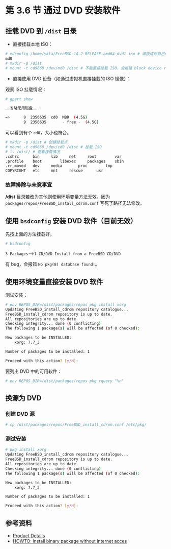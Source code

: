 # 第 3.6 节 通过 DVD 安装软件

## 挂载 DVD 到 `/dist` 目录

- 直接挂载本地 ISO：

```sh
# mdconfig /home/ykla/FreeBSD-14.2-RELEASE-amd64-dvd1.iso # 请换成你自己的路径，可以用 pwd 命令查看当前路径
md0
# mkdir -p /dist
# mount -t cd9660 /dev/md0 /dist # 不能直接挂载 ISO，会报错 block device required
```

- 直接使用 DVD 设备（如通过虚拟机直接挂载的 ISO 镜像）：

观察 ISO 挂载情况：

```sh
# gpart show

……省略无用磁盘……

=>      9  2356635  cd0  MBR  (4.5G)
        9  2356635       - free -  (4.5G)
```

可以看到有个 `cd0`，大小也符合。

```sh
# mkdir -p /dist # 创建挂载点
# mount -t cd9660 /dev/cd0 /dist # 挂载 ISO
# ls /dist/ # 查看挂载情况
.cshrc		bin		lib		net		root		var
.profile	boot		libexec		packages	sbin
.rr_moved	dev		media		proc		tmp
COPYRIGHT	etc		mnt		rescue		usr
```

### 故障排除与未竟事宜

**/dist** 目录若改为其他则使用环境变量方法无效，因为 `packages/repos/FreeBSD_install_cdrom.conf` 写死了路径无法修改。

## 使用 `bsdconfig` 安装 DVD 软件（目前无效）

先按上面的方法挂载好。

```sh
# bsdconfig
```

`3 Packages`——>`1 CD/DVD Install from a FreeBSD CD/DVD`

有 bug，会报错 `No pkg(8) database found!`。

## 使用环境变量直接安装 DVD 软件

测试安装：

```sh
# env REPOS_DIR=/dist/packages/repos pkg install xorg
Updating FreeBSD_install_cdrom repository catalogue...
FreeBSD_install_cdrom repository is up to date.
All repositories are up to date.
Checking integrity... done (0 conflicting)
The following 1 package(s) will be affected (of 0 checked):

New packages to be INSTALLED:
	xorg: 7.7_3

Number of packages to be installed: 1

Proceed with this action? [y/N]:
```

要列出 DVD 中的可用软件：

```sh
# env REPOS_DIR=/dist/packages/repos pkg rquery "%n"
```

## 换源为 DVD

### 创建 DVD 源

```sh
# cp /dist/packages/repos/FreeBSD_install_cdrom.conf /etc/pkg/
```

### 测试安装

```sh
# pkg install xorg
Updating FreeBSD_install_cdrom repository catalogue...
FreeBSD_install_cdrom repository is up to date.
All repositories are up to date.
Checking integrity... done (0 conflicting)
The following 1 package(s) will be affected (of 0 checked):

New packages to be INSTALLED:
	xorg: 7.7_3

Number of packages to be installed: 1

Proceed with this action? [y/N]:
```

## 参考资料

- [Product Details](https://www.freebsdmall.com/cgi-bin/fm/bsddvd10.1)
- [HOWTO: Install binary package without internet acces](https://forums.freebsd.org/threads/howto-install-binary-package-without-internet-acces.60723/)
